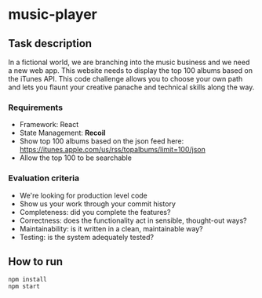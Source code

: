 # music-player

## Task description
In a fictional world, we are branching into the music business and we need a new web app.
This website needs to display the top 100 albums based on the iTunes API. This code
challenge allows you to choose your own path and lets you flaunt your creative panache
and technical skills along the way.

### Requirements
- Framework: React
- State Management: **Recoil**
- Show top 100 albums based on the json feed here:
  https://itunes.apple.com/us/rss/topalbums/limit=100/json
- Allow the top 100 to be searchable

### Evaluation criteria
- We're looking for production level code
- Show us your work through your commit history
- Completeness: did you complete the features?
- Correctness: does the functionality act in sensible, thought-out ways?
- Maintainability: is it written in a clean, maintainable way?
- Testing: is the system adequately tested?

## How to run
```
npm install
npm start
```
